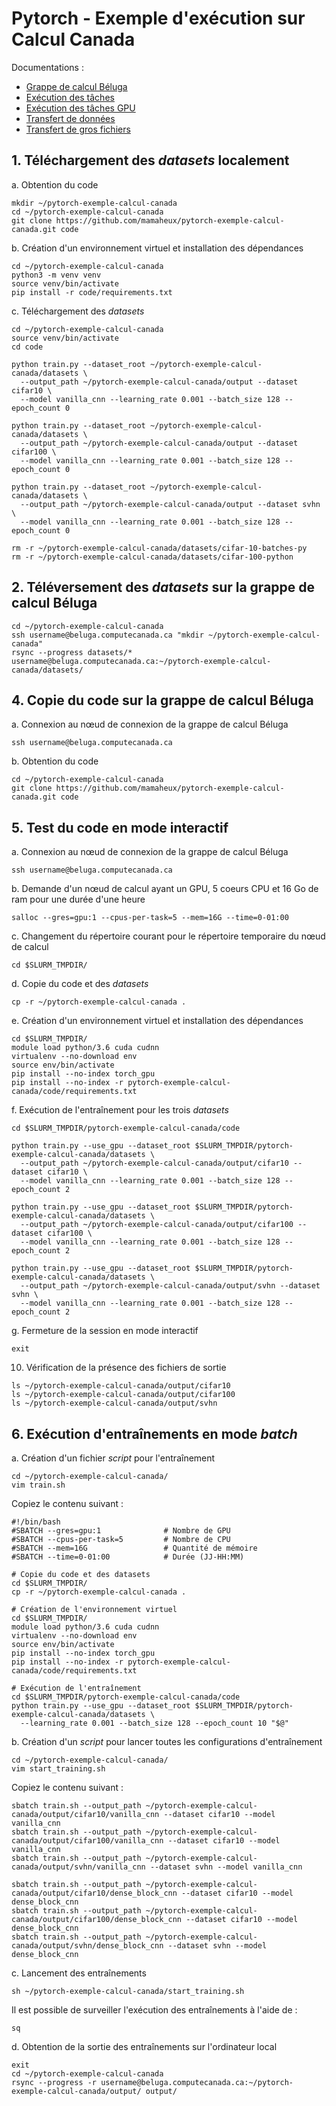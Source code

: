 # Pytorch - Exemple d'exécution sur Calcul Canada
Documentations :
- [Grappe de calcul Béluga](https://docs.computecanada.ca/wiki/B%C3%A9luga)
- [Exécution des tâches](https://docs.computecanada.ca/wiki/Running_jobs/fr#T.C3.A2che_GPU_.28avec_processeur_graphique.29)
- [Exécution des tâches GPU](https://docs.computecanada.ca/wiki/Using_GPUs_with_Slurm/fr)
- [Transfert de données](https://docs.computecanada.ca/wiki/Transferring_data/fr)
- [Transfert de gros fichiers](https://docs.computecanada.ca/wiki/Globus/fr)


## 1. Téléchargement des *datasets* localement

a. Obtention du code
```console
mkdir ~/pytorch-exemple-calcul-canada
cd ~/pytorch-exemple-calcul-canada
git clone https://github.com/mamaheux/pytorch-exemple-calcul-canada.git code
```

b. Création d'un environnement virtuel et installation des dépendances
```console
cd ~/pytorch-exemple-calcul-canada
python3 -m venv venv
source venv/bin/activate
pip install -r code/requirements.txt
```

c. Téléchargement des *datasets*
```console
cd ~/pytorch-exemple-calcul-canada
source venv/bin/activate
cd code

python train.py --dataset_root ~/pytorch-exemple-calcul-canada/datasets \
  --output_path ~/pytorch-exemple-calcul-canada/output --dataset cifar10 \
  --model vanilla_cnn --learning_rate 0.001 --batch_size 128 --epoch_count 0

python train.py --dataset_root ~/pytorch-exemple-calcul-canada/datasets \
  --output_path ~/pytorch-exemple-calcul-canada/output --dataset cifar100 \
  --model vanilla_cnn --learning_rate 0.001 --batch_size 128 --epoch_count 0
   
python train.py --dataset_root ~/pytorch-exemple-calcul-canada/datasets \
  --output_path ~/pytorch-exemple-calcul-canada/output --dataset svhn \
  --model vanilla_cnn --learning_rate 0.001 --batch_size 128 --epoch_count 0

rm -r ~/pytorch-exemple-calcul-canada/datasets/cifar-10-batches-py
rm -r ~/pytorch-exemple-calcul-canada/datasets/cifar-100-python
```

## 2. Téléversement des *datasets* sur la grappe de calcul Béluga
```console
cd ~/pytorch-exemple-calcul-canada
ssh username@beluga.computecanada.ca "mkdir ~/pytorch-exemple-calcul-canada"
rsync --progress datasets/* username@beluga.computecanada.ca:~/pytorch-exemple-calcul-canada/datasets/
```

## 4. Copie du code sur la grappe de calcul Béluga
a. Connexion au nœud de connexion de la grappe de calcul Béluga
```console
ssh username@beluga.computecanada.ca
```

b. Obtention du code
```console
cd ~/pytorch-exemple-calcul-canada
git clone https://github.com/mamaheux/pytorch-exemple-calcul-canada.git code
```

## 5. Test du code en mode interactif
a. Connexion au nœud de connexion de la grappe de calcul Béluga
```console
ssh username@beluga.computecanada.ca
```

b. Demande d'un nœud de calcul ayant un GPU, 5 coeurs CPU et 16 Go de ram pour une durée d'une heure
```console
salloc --gres=gpu:1 --cpus-per-task=5 --mem=16G --time=0-01:00
```

c. Changement du répertoire courant pour le répertoire temporaire du nœud de calcul
```console
cd $SLURM_TMPDIR/
```

d. Copie du code et des *datasets*
```console
cp -r ~/pytorch-exemple-calcul-canada .
```

e. Création d'un environnement virtuel et installation des dépendances
```console
cd $SLURM_TMPDIR/
module load python/3.6 cuda cudnn
virtualenv --no-download env
source env/bin/activate
pip install --no-index torch_gpu
pip install --no-index -r pytorch-exemple-calcul-canada/code/requirements.txt
```

f. Exécution de l'entraînement pour les trois *datasets*
```console
cd $SLURM_TMPDIR/pytorch-exemple-calcul-canada/code

python train.py --use_gpu --dataset_root $SLURM_TMPDIR/pytorch-exemple-calcul-canada/datasets \
  --output_path ~/pytorch-exemple-calcul-canada/output/cifar10 --dataset cifar10 \
  --model vanilla_cnn --learning_rate 0.001 --batch_size 128 --epoch_count 2

python train.py --use_gpu --dataset_root $SLURM_TMPDIR/pytorch-exemple-calcul-canada/datasets \
  --output_path ~/pytorch-exemple-calcul-canada/output/cifar100 --dataset cifar100 \
  --model vanilla_cnn --learning_rate 0.001 --batch_size 128 --epoch_count 2

python train.py --use_gpu --dataset_root $SLURM_TMPDIR/pytorch-exemple-calcul-canada/datasets \
  --output_path ~/pytorch-exemple-calcul-canada/output/svhn --dataset svhn \
  --model vanilla_cnn --learning_rate 0.001 --batch_size 128 --epoch_count 2
```

g. Fermeture de la session en mode interactif
```console
exit
```

10. Vérification de la présence des fichiers de sortie
```console
ls ~/pytorch-exemple-calcul-canada/output/cifar10
ls ~/pytorch-exemple-calcul-canada/output/cifar100
ls ~/pytorch-exemple-calcul-canada/output/svhn
```

## 6. Exécution d'entraînements en mode *batch*
a. Création d'un fichier *script* pour l'entraînement
```console
cd ~/pytorch-exemple-calcul-canada/
vim train.sh
```

Copiez le contenu suivant :
```console
#!/bin/bash
#SBATCH --gres=gpu:1              # Nombre de GPU
#SBATCH --cpus-per-task=5         # Nombre de CPU
#SBATCH --mem=16G                 # Quantité de mémoire
#SBATCH --time=0-01:00            # Durée (JJ-HH:MM)

# Copie du code et des datasets
cd $SLURM_TMPDIR/
cp -r ~/pytorch-exemple-calcul-canada .

# Création de l'environnement virtuel
cd $SLURM_TMPDIR/
module load python/3.6 cuda cudnn
virtualenv --no-download env
source env/bin/activate
pip install --no-index torch_gpu
pip install --no-index -r pytorch-exemple-calcul-canada/code/requirements.txt

# Exécution de l'entraînement
cd $SLURM_TMPDIR/pytorch-exemple-calcul-canada/code
python train.py --use_gpu --dataset_root $SLURM_TMPDIR/pytorch-exemple-calcul-canada/datasets \
  --learning_rate 0.001 --batch_size 128 --epoch_count 10 "$@"
```

b. Création d'un *script* pour lancer toutes les configurations d'entraînement
```console
cd ~/pytorch-exemple-calcul-canada/
vim start_training.sh
```

Copiez le contenu suivant :
```console
sbatch train.sh --output_path ~/pytorch-exemple-calcul-canada/output/cifar10/vanilla_cnn --dataset cifar10 --model vanilla_cnn
sbatch train.sh --output_path ~/pytorch-exemple-calcul-canada/output/cifar100/vanilla_cnn --dataset cifar10 --model vanilla_cnn
sbatch train.sh --output_path ~/pytorch-exemple-calcul-canada/output/svhn/vanilla_cnn --dataset svhn --model vanilla_cnn

sbatch train.sh --output_path ~/pytorch-exemple-calcul-canada/output/cifar10/dense_block_cnn --dataset cifar10 --model dense_block_cnn
sbatch train.sh --output_path ~/pytorch-exemple-calcul-canada/output/cifar100/dense_block_cnn --dataset cifar10 --model dense_block_cnn
sbatch train.sh --output_path ~/pytorch-exemple-calcul-canada/output/svhn/dense_block_cnn --dataset svhn --model dense_block_cnn
```

c. Lancement des entraînements
```console
sh ~/pytorch-exemple-calcul-canada/start_training.sh
```

Il est possible de surveiller l'exécution des entraînements à l'aide de :
```console
sq
```

d. Obtention de la sortie des entraînements sur l'ordinateur local
```console
exit
cd ~/pytorch-exemple-calcul-canada
rsync --progress -r username@beluga.computecanada.ca:~/pytorch-exemple-calcul-canada/output/ output/ 
```
